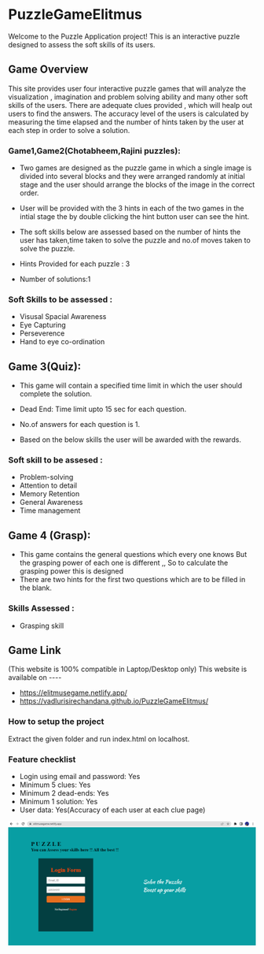 # PuzzleGameElitmus
Welcome to the Puzzle Application project! This is an interactive puzzle designed to assess the soft skills of its users.

## Game Overview
This site provides user four interactive puzzle games that will analyze the visualization , imagination and problem solving ability and many other soft skills of the users. 
There are adequate clues provided , which will healp out users to find the answers. The accuracy level of the users is calculated by measuring the time elapsed 
and the number of hints taken by the user at each step in order to solve a solution.

### Game1,Game2(Chotabheem,Rajini puzzles):
- Two games are designed as the puzzle game in which a single image is divided into several blocks and they were arranged randomly 
      at initial stage and the user should arrange the blocks of the image in the correct order.
 - User will be provided with the 3 hints in each of the two games in the intial stage the by 
      double clicking the hint button user can see the hint.
 - The soft skills below are assessed based on the number of hints the user has 
      taken,time taken to solve the puzzle and no.of moves taken to solve the puzzle.     
      
      
- Hints Provided for each puzzle : 3
- Number of solutions:1
      
 ### Soft Skills to be assessed :
- Visusal Spacial Awareness
- Eye Capturing
- Perseverence
- Hand to eye co-ordination
  
## Game 3(Quiz):
  - This game will contain a specified time limit in which the user should complete the solution.
  
  - Dead End: Time limit upto 15 sec for each question.
  - No.of answers for each question is 1.
  - Based on the below skills the user will be awarded with the rewards.
  
### Soft skill to be assesed :
  - Problem-solving
  - Attention to detail
  - Memory Retention 
  - General Awareness
  - Time management

## Game 4 (Grasp):
 - This game contains the general questions which every one knows
   But the grasping power of each one is different ,, So to calculate the grasping power this is designed
 - There are two hints for the first two questions which are to be filled in the blank.
 
 ### Skills Assessed :
   - Grasping skill
  
## Game Link
(This website is 100% compatible in Laptop/Desktop only)
  This website is available on ----
  - https://elitmusegame.netlify.app/
  - https://vadlurisirechandana.github.io/PuzzleGameElitmus/
  
  
### How to setup the project
Extract the given folder and run index.html on localhost.

### Feature checklist
- Login using email and password: Yes
- Minimum 5 clues: Yes
- Minimum 2 dead-ends: Yes
- Minimum 1 solution: Yes
- User data: Yes(Accuracy of each user at each clue page)

![fss1](https://github.com/VadluriSireChandana/PuzzleGameElitmus/blob/main/index.png)


